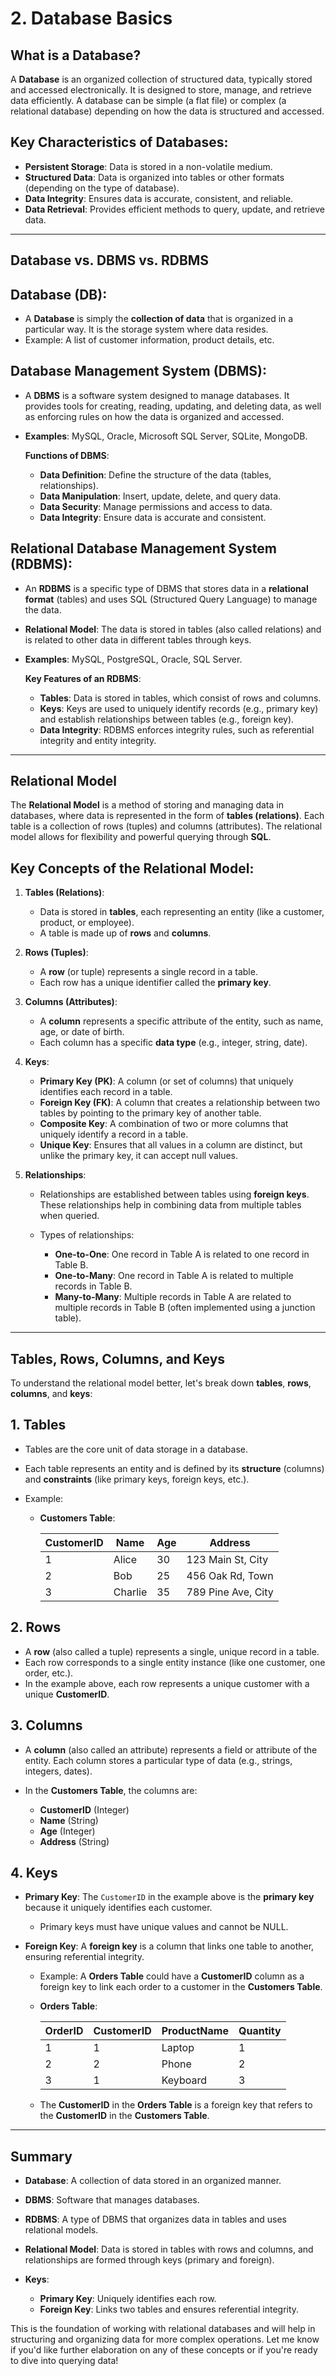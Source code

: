 
# **2. Database Basics**

## **What is a Database?**

A **Database** is an organized collection of structured data, typically stored and accessed electronically. It is designed to store, manage, and retrieve data efficiently. A database can be simple (a flat file) or complex (a relational database) depending on how the data is structured and accessed.

## Key Characteristics of Databases:

* **Persistent Storage**: Data is stored in a non-volatile medium.
* **Structured Data**: Data is organized into tables or other formats (depending on the type of database).
* **Data Integrity**: Ensures data is accurate, consistent, and reliable.
* **Data Retrieval**: Provides efficient methods to query, update, and retrieve data.

---

## **Database vs. DBMS vs. RDBMS**

## **Database (DB)**:

* A **Database** is simply the **collection of data** that is organized in a particular way. It is the storage system where data resides.
* Example: A list of customer information, product details, etc.

## **Database Management System (DBMS)**:

* A **DBMS** is a software system designed to manage databases. It provides tools for creating, reading, updating, and deleting data, as well as enforcing rules on how the data is organized and accessed.
* **Examples**: MySQL, Oracle, Microsoft SQL Server, SQLite, MongoDB.

  **Functions of DBMS**:

  * **Data Definition**: Define the structure of the data (tables, relationships).
  * **Data Manipulation**: Insert, update, delete, and query data.
  * **Data Security**: Manage permissions and access to data.
  * **Data Integrity**: Ensure data is accurate and consistent.

## **Relational Database Management System (RDBMS)**:

* An **RDBMS** is a specific type of DBMS that stores data in a **relational format** (tables) and uses SQL (Structured Query Language) to manage the data.
* **Relational Model**: The data is stored in tables (also called relations) and is related to other data in different tables through keys.
* **Examples**: MySQL, PostgreSQL, Oracle, SQL Server.

  **Key Features of an RDBMS**:

  * **Tables**: Data is stored in tables, which consist of rows and columns.
  * **Keys**: Keys are used to uniquely identify records (e.g., primary key) and establish relationships between tables (e.g., foreign key).
  * **Data Integrity**: RDBMS enforces integrity rules, such as referential integrity and entity integrity.

---

## **Relational Model**

The **Relational Model** is a method of storing and managing data in databases, where data is represented in the form of **tables (relations)**. Each table is a collection of rows (tuples) and columns (attributes). The relational model allows for flexibility and powerful querying through **SQL**.

## Key Concepts of the Relational Model:

1. **Tables (Relations)**:

   * Data is stored in **tables**, each representing an entity (like a customer, product, or employee).
   * A table is made up of **rows** and **columns**.

2. **Rows (Tuples)**:

   * A **row** (or tuple) represents a single record in a table.
   * Each row has a unique identifier called the **primary key**.

3. **Columns (Attributes)**:

   * A **column** represents a specific attribute of the entity, such as name, age, or date of birth.
   * Each column has a specific **data type** (e.g., integer, string, date).

4. **Keys**:

   * **Primary Key (PK)**: A column (or set of columns) that uniquely identifies each record in a table.
   * **Foreign Key (FK)**: A column that creates a relationship between two tables by pointing to the primary key of another table.
   * **Composite Key**: A combination of two or more columns that uniquely identify a record in a table.
   * **Unique Key**: Ensures that all values in a column are distinct, but unlike the primary key, it can accept null values.

5. **Relationships**:

   * Relationships are established between tables using **foreign keys**. These relationships help in combining data from multiple tables when queried.
   * Types of relationships:

     * **One-to-One**: One record in Table A is related to one record in Table B.
     * **One-to-Many**: One record in Table A is related to multiple records in Table B.
     * **Many-to-Many**: Multiple records in Table A are related to multiple records in Table B (often implemented using a junction table).

---

## **Tables, Rows, Columns, and Keys**

To understand the relational model better, let's break down **tables**, **rows**, **columns**, and **keys**:

## **1. Tables**

* Tables are the core unit of data storage in a database.
* Each table represents an entity and is defined by its **structure** (columns) and **constraints** (like primary keys, foreign keys, etc.).
* Example:

  * **Customers Table**:

    | CustomerID | Name    | Age | Address            |
    | ---------- | ------- | --- | ------------------ |
    | 1          | Alice   | 30  | 123 Main St, City  |
    | 2          | Bob     | 25  | 456 Oak Rd, Town   |
    | 3          | Charlie | 35  | 789 Pine Ave, City |

## **2. Rows**

* A **row** (also called a tuple) represents a single, unique record in a table.
* Each row corresponds to a single entity instance (like one customer, one order, etc.).
* In the example above, each row represents a unique customer with a unique **CustomerID**.

## **3. Columns**

* A **column** (also called an attribute) represents a field or attribute of the entity. Each column stores a particular type of data (e.g., strings, integers, dates).
* In the **Customers Table**, the columns are:

  * **CustomerID** (Integer)
  * **Name** (String)
  * **Age** (Integer)
  * **Address** (String)

## **4. Keys**

* **Primary Key**: The `CustomerID` in the example above is the **primary key** because it uniquely identifies each customer.

  * Primary keys must have unique values and cannot be NULL.
* **Foreign Key**: A **foreign key** is a column that links one table to another, ensuring referential integrity.

  * Example: A **Orders Table** could have a **CustomerID** column as a foreign key to link each order to a customer in the **Customers Table**.

  * **Orders Table**:

    | OrderID | CustomerID | ProductName | Quantity |
    | ------- | ---------- | ----------- | -------- |
    | 1       | 1          | Laptop      | 1        |
    | 2       | 2          | Phone       | 2        |
    | 3       | 1          | Keyboard    | 3        |

  * The **CustomerID** in the **Orders Table** is a foreign key that refers to the **CustomerID** in the **Customers Table**.

---

## **Summary**

* **Database**: A collection of data stored in an organized manner.
* **DBMS**: Software that manages databases.
* **RDBMS**: A type of DBMS that organizes data in tables and uses relational models.
* **Relational Model**: Data is stored in tables with rows and columns, and relationships are formed through keys (primary and foreign).
* **Keys**:

  * **Primary Key**: Uniquely identifies each row.
  * **Foreign Key**: Links two tables and ensures referential integrity.

This is the foundation of working with relational databases and will help in structuring and organizing data for more complex operations. Let me know if you'd like further elaboration on any of these concepts or if you're ready to dive into querying data!
